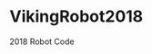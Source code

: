 # VikingRobot2018
2018 Robot Code









































































































































































































































































































